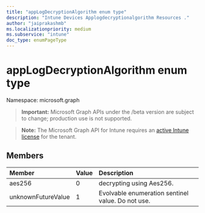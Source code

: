```yaml
---
title: "appLogDecryptionAlgorithm enum type"
description: "Intune Devices Applogdecryptionalgorithm Resources ."
author: "jaiprakashmb"
ms.localizationpriority: medium
ms.subservice: "intune"
doc_type: enumPageType
---
```


# appLogDecryptionAlgorithm enum type

Namespace: microsoft.graph
> **Important:** Microsoft Graph APIs under the /beta version are subject to change; production use is not supported.

> **Note:** The Microsoft Graph API for Intune requires an [active Intune license](https://go.microsoft.com/fwlink/?linkid=839381) for the tenant.




## Members
|Member|Value|Description|
|:---|:---|:---|
|aes256|0|decrypting using Aes256.|
|unknownFutureValue|1|Evolvable enumeration sentinel value. Do not use.|
